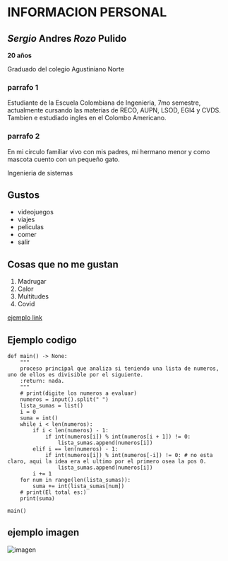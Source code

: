 # INFORMACION PERSONAL

## *Sergio* Andres *Rozo* Pulido

**20 años**

Graduado del colegio Agustiniano Norte

### parrafo 1
Estudiante de la Escuela Colombiana de Ingenieria, 7mo semestre, actualmente cursando las materias de RECO, AUPN, LSOD, EGI4 y CVDS. Tambien e estudiado ingles en el Colombo Americano. 

### parrafo 2
En mi circulo familiar vivo con mis padres, mi hermano menor y como mascota cuento con un pequeño gato.

Ingenieria de sistemas

## Gustos
+ videojuegos
+ viajes
+ peliculas
+ comer
+ salir

## Cosas que no me gustan
1. Madrugar
2. Calor
3. Multitudes
4. Covid

[ejemplo link](https://www.youtube.com/watch?v=HIcSWuKMwOw)

## Ejemplo codigo
```
def main() -> None:
    """
    proceso principal que analiza si teniendo una lista de numeros, uno de ellos es divisible por el siguiente.
    :return: nada.
    """
    # print(digite los numeros a evaluar)
    numeros = input().split(" ")
    lista_sumas = list()
    i = 0
    suma = int()
    while i < len(numeros):
        if i < len(numeros) - 1:
            if int(numeros[i]) % int(numeros[i + 1]) != 0:
                lista_sumas.append(numeros[i])
        elif i == len(numeros) - 1:
            if int(numeros[i]) % int(numeros[-i]) != 0: # no esta claro, aqui la idea era el ultimo por el primero osea la pos 0.
                lista_sumas.append(numeros[i])
        i += 1
    for num in range(len(lista_sumas)):
        suma += int(lista_sumas[num])
    # print(El total es:)
    print(suma)

main()
```

## ejemplo imagen

![imagen](https://encrypted-tbn0.gstatic.com/images?q=tbn:ANd9GcQBYPU0cUZnHVLrg-1xyMvK7g3cinQ-6dCet_h9Zg_Cifn6YLEEinSKtJc9rCOSKEUMx0U&usqp=CAU)




